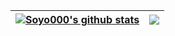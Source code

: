 

| <a href="https://github.com/anuraghazra/github-readme-stats"><img align="center" src="https://github-readme-stats.vercel.app/api?username=Soyo000&show_icons=true&hide_border=true" alt="Soyo000's github stats" /></a> | <a href="https://github.com/anuraghazra/github-readme-stats"><img align="center" src="https://github-readme-stats.vercel.app/api/top-langs/?username=Soyo000&layout=compact&hide_border=true" /></a> |
| ------------------------------------------------------------ | ------------------------------------------------------------ |


<!--
**Soyo000/Soyo000** is a ✨ _special_ ✨ repository because its `README.md` (this file) appears on your GitHub profile.

Here are some ideas to get you started:

- 🔭 I’m currently working on ...
- 🌱 I’m currently learning ...
- 👯 I’m looking to collaborate on ...
- 🤔 I’m looking for help with ...
- 💬 Ask me about ...
- 📫 How to reach me: ...
- 😄 Pronouns: ...
- ⚡ Fun fact: ...
-->
